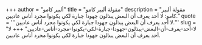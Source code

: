 +++
author = "ألبير كامو"
title = "مقولة ألبير كامو"
description = "مقولة ألبير كامو: لا أحد يعرف أن البعض يبذلون جهودا جبارة لكي يكونوا مجرد أناس عاديين."
quote = '''لا أحد يعرف أن البعض يبذلون جهودا جبارة لكي يكونوا مجرد أناس عاديين.''' 
slug = "لا-أحد-يعرف-أن-البعض-يبذلون-جهودا-جبارة-لكي-يكونوا-مجرد-أناس-عاديين"
+++
لا أحد يعرف أن البعض يبذلون جهودا جبارة لكي يكونوا مجرد أناس عاديين.
